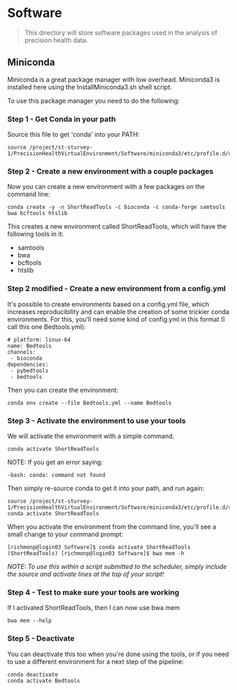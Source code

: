 # Software
> This directory will store software packages used in the analysis of precision health data.


## Miniconda
Miniconda is a great package manager with low overhead. Miniconda3 is installed here using the InstallMiniconda3.sh shell script.

To use this package manager you need to do the following: 
### Step 1 - Get Conda in your path
Source this file to get 'conda' into your PATH:
```
source /project/st-sturvey-1/PrecisionHealthVirtualEnvironment/Software/miniconda3/etc/profile.d/conda.sh
```

### Step 2 - Create a new environment with a couple packages
Now you can create a new environment with a few packages on the command line:
```
conda create -y -n ShortReadTools -c bioconda -c conda-forge samtools bwa bcftools htslib
```
This creates a new environment called ShortReadTools, which will have the following tools in it:
- samtools 
- bwa 
- bcftools 
- htslib 


### Step 2 modified - Create a new environment from a config.yml
It's possible to create environments based on a config.yml file, which increases reproducibility and can enable the creation of some trickier conda environments.
For this, you'll need some kind of config.yml in this format (I call this one Bedtools.yml):
```
# platform: linux-64
name: Bedtools
channels:
 - bioconda
dependencies:
 - pybedtools
 - bedtools
```

Then you can create the environment:
```
conda env create --file Bedtools.yml --name Bedtools
```

### Step 3 - Activate the environment to use your tools
We will activate the environment with a simple command. 
```
conda activate ShortReadTools
```
NOTE: If you get an error saying: 
```
-bash: conda: command not found
```
Then simply re-source conda to get it into your path, and run again:
```
source /project/st-sturvey-1/PrecisionHealthVirtualEnvironment/Software/miniconda3/etc/profile.d/conda.sh
conda activate ShortReadTools
``` 
When you activate the environment from the command line, you'll see a small change to your command prompt:
```
[richmonp@login03 Software]$ conda activate ShortReadTools
(ShortReadTools) [richmonp@login03 Software]$ bwa mem -h
```



*NOTE: To use this within a script submitted to the scheduler, simply include the source and activate lines at the top of your script!*

### Step 4 - Test to make sure your tools are working
If I activated ShortReadTools, then I can now use bwa mem
```
bwa mem --help
```


### Step 5 - Deactivate
You can deactivate this too when you're done using the tools, or if you need to use a different environment for a next step of the pipeline:
```
conda deactivate
conda activate Bedtools
```




